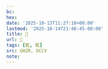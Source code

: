 ```yaml
---
bc:
hex:
date: '2025-10-13T11:27:10+08:00'
lastmod: '2025-10-14T21:46:45-08:00'
title: 󰕽
url: 󰕽
tags: [乾, 乾]
src: GHZR, DCCV
note:
---
```

